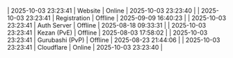 | 2025-10-03 23:23:41 | Website | Online | 2025-10-03 23:23:40 |
| 2025-10-03 23:23:41 | Registration | Offline | 2025-09-09 16:40:23 |
| 2025-10-03 23:23:41 | Auth Server | Offline | 2025-08-18 09:33:31 |
| 2025-10-03 23:23:41 | Kezan (PvE) | Offline | 2025-08-03 17:58:02 |
| 2025-10-03 23:23:41 | Gurubashi (PvP) | Offline | 2025-08-23 21:44:06 |
| 2025-10-03 23:23:41 | Cloudflare | Online | 2025-10-03 23:23:40 |
